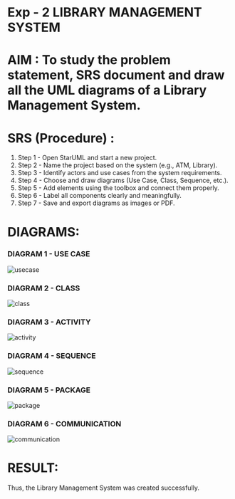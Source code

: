 # Exp - 2 LIBRARY MANAGEMENT SYSTEM

# AIM : To study the problem statement, SRS document and draw all the UML diagrams of a Library Management System.

# SRS (Procedure) :

1. Step 1 - Open StarUML and start a new project.
2. Step 2 - Name the project based on the system (e.g., ATM, Library).
3. Step 3 - Identify actors and use cases from the system requirements.
4. Step 4 - Choose and draw diagrams (Use Case, Class, Sequence, etc.).
5. Step 5 - Add elements using the toolbox and connect them properly.
6. Step 6 - Label all components clearly and meaningfully.
7. Step 7 - Save and export diagrams as images or PDF.

# DIAGRAMS:

### DIAGRAM 1 - USE CASE

![usecase](https://github.com/user-attachments/assets/1e8dfaf3-1a05-4e8d-8343-7fcb994e7a3b)

### DIAGRAM 2 - CLASS

![class](https://github.com/user-attachments/assets/255b3cce-6840-4131-b1cc-570c827f1a36)

### DIAGRAM 3 - ACTIVITY

![activity](https://github.com/user-attachments/assets/b81250b7-1626-4b1a-8534-dd58efd0d77a)

### DIAGRAM 4 - SEQUENCE

![sequence](https://github.com/user-attachments/assets/d492e802-1519-4279-ba0b-fa7a918db37e)

### DIAGRAM 5 - PACKAGE

![package](https://github.com/user-attachments/assets/3bc14fe5-2c59-4dd8-aeb8-4b68f535eedc)

### DIAGRAM 6 - COMMUNICATION

![communication](https://github.com/user-attachments/assets/5641671f-f96d-4464-8c68-0490e49d2767)

# RESULT:
Thus, the Library Management System was created successfully.
